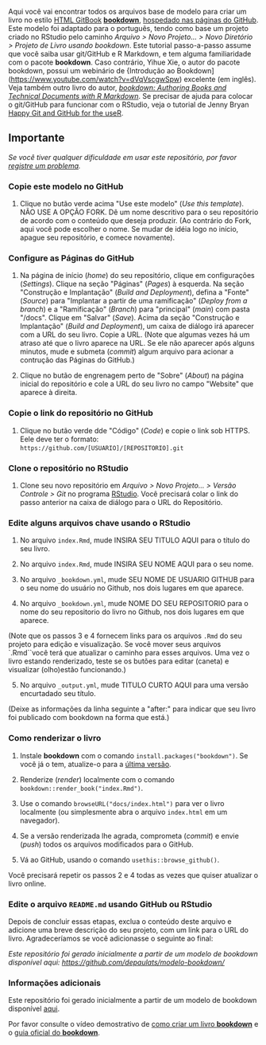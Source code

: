 Aqui você vai encontrar todos os arquivos base de modelo para criar um livro no estilo [HTML GitBook](https://bookdown.org/yihui/bookdown/html.html#gitbook-style)  **[bookdown](https://github.com/rstudio/bookdown)**, [hospedado nas páginas do GitHub](https://bookdown.org/yihui/bookdown/github.html). Este modelo foi adaptado para o português, tendo como base um projeto criado no RStudio pelo caminho *Arquivo > Novo Projeto... > Novo Diretório > Projeto de Livro usando bookdown*.
Este tutorial passo-a-passo assume que você saiba usar git/GitHub e R Markdown, e tem alguma familiaridade com o pacote **bookdown**. Caso contrário, Yihue Xie, o autor do pacote bookdown, possui um webinário de {Introdução ao Bookdown](https://www.youtube.com/watch?v=dVqVscgwSpw) excelente (em inglês). Veja também outro livro do autor, [*bookdown: Authoring Books and Technical Documents with R Markdown*](https://bookdown.org/yihui/bookdown).
Se precisar de ajuda para colocar o git/GitHub para funcionar com o RStudio, veja o tutorial de Jenny Bryan [Happy Git and GitHub for the useR](https://happygitwithr.com/). 


## Importante

*Se você tiver qualquer dificuldade em usar este repositório, por favor [registre um problema](https://github.com/depaulats/modelo-bookdown/issues).*


### Copie este modelo no GitHub

1. Clique no butão verde acima "Use este modelo" (*Use this template*). NÃO USE A OPÇÃO FORK. Dê um nome descritivo para o seu repositório de acordo com o conteúdo que deseja produzir. (Ao contrário do Fork, aqui você pode escolher o nome. Se mudar de idéia logo no início, apague seu repositório, e comece novamente).

### Configure as Páginas do GitHub

1. Na página de início (*home*) do seu repositório, clique em configurações (*Settings*). Clique na seção "Páginas" (*Pages*) à esquerda. Na seção "Construção e Implantação" (*Build and Deployment*), defina a "Fonte" (*Source*) para "Implantar a partir de uma ramificação" (*Deploy from a branch*) e a "Ramificação" (*Branch*) para "principal" (*main*) com pasta "/docs". Clique em "Salvar" (*Save*). Acima da seção "Construção e Implantação" (*Build and Deployment*), um caixa de diálogo irá aparecer com a URL do seu livro. Copie a URL. (Note que algumas vezes há um atraso até que o livro aparece na URL. Se ele não aparecer após alguns minutos, mude e submeta (*commit*) algum arquivo para acionar a contrução das Páginas do GitHub.)

2. Clique no butão de engrenagem perto de "Sobre" (*About*) na página inicial do repositório e cole a URL do seu livro no campo "Website" que aparece à direita.

### Copie o link do repositório no GitHub

1. Clique no butão verde dde "Código" (*Code*) e copie o link sob HTTPS. Eele deve ter o formato: `https://github.com/[USUARIO]/[REPOSITORIO].git`

### Clone o repositório no RStudio

1. Clone seu novo repositório em *Arquivo > Novo Projeto... > Versão Controle > Git* no programa [RStudio](https://posit.co/download/rstudio-desktop/). Você precisará colar o link do passo anterior na caixa de diálogo para o URL do Repositório.

### Edite alguns arquivos chave usando o RStudio

1. No arquivo `index.Rmd`, mude INSIRA SEU TITULO AQUI para o título do seu livro.

2. No arquivo `index.Rmd`, mude INSIRA SEU NOME AQUI para o seu nome.

3. No arquivo `_bookdown.yml`, mude SEU NOME DE USUARIO GITHUB para o seu nome do usuário no Github, nos dois lugares em que aparece.

4. No arquivo `_bookdown.yml`, mude NOME DO SEU REPOSITORIO para o nome do seu repositorio do livro no Github, nos dois lugares em que aparece.

(Note que os passos 3 e 4 fornecem links para os arquivos `.Rmd` do seu projeto para edição e visualização. Se você mover seus arquivos `.Rmd``você terá que atualizar o caminho para esses arquivos. Uma vez o livro estando renderizado, teste se os butões para editar (caneta) e visualizar (olho)estão funcionando.)

5. No arquivo `_output.yml`, mude TITULO CURTO AQUI para uma versão encurtadado seu título. 

(Deixe as informações da linha seguinte a "after:" para indicar que seu livro foi publicado com bookdown na forma que está.)

### Como renderizar o livro

1. Instale **bookdown** com o comando `install.packages("bookdown")`. Se você já o tem, atualize-o para a [última versão](https://CRAN.R-project.org/package=bookdown).

2. Renderize (*render*) localmente com o comando `bookdown::render_book("index.Rmd")`.

3. Use o comando `browseURL("docs/index.html")` para ver o livro localmente (ou simplesmente abra o arquivo `index.html` em um navegador).

4. Se a versão renderizada lhe agrada, comprometa (*commit*) e envie (*push*) todos os arquivos modificados para o GitHub. 

5. Vá ao GitHub, usando o comando `usethis::browse_github()`.

Você precisará repetir os passos 2 e 4 todas as vezes que quiser atualizar o livro online.


### Edite o arquivo `README.md` usando GitHub ou RStudio

Depois de concluir essas etapas, exclua o conteúdo deste arquivo e adicione uma breve descrição do seu projeto, com um link para o URL do livro. Agradeceríamos se você adicionasse o seguinte ao final:

*Este repositório foi gerado inicialmente a partir de um modelo de bookdown disponível aqui: https://github.com/depaulats/modelo-bookdown/*


### Informações adicionais

Este repositório foi gerado inicialmente a partir de um modelo de bookdown disponível [aqui](https://github.com/jtr13/bookdown-template).

Por favor consulte o vídeo demostrativo de [como criar um livro **bookdown**](http://bit.ly/fiveminutebookdown) e o [guia oficial do **bookdown**](https://bookdown.org/yihui/bookdown). 
